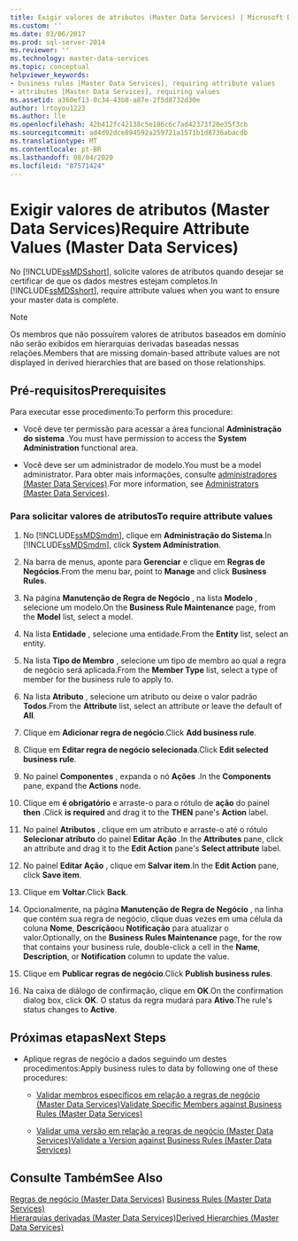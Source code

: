 ```yaml
---
title: Exigir valores de atributos (Master Data Services) | Microsoft Docs
ms.custom: ''
ms.date: 03/06/2017
ms.prod: sql-server-2014
ms.reviewer: ''
ms.technology: master-data-services
ms.topic: conceptual
helpviewer_keywords:
- business rules [Master Data Services], requiring attribute values
- attributes [Master Data Services], requiring values
ms.assetid: a360ef13-0c34-43b8-a87e-2f5d8732d30e
author: lrtoyou1223
ms.author: lle
ms.openlocfilehash: 42b412fc42138c5e186c6c7ad42373f20e35f3cb
ms.sourcegitcommit: ad4d92dce894592a259721a1571b1d8736abacdb
ms.translationtype: MT
ms.contentlocale: pt-BR
ms.lasthandoff: 08/04/2020
ms.locfileid: "87571424"
---
```

# <a name="require-attribute-values-master-data-services"></a><span data-ttu-id="513ad-102">Exigir valores de atributos (Master Data Services)</span><span class="sxs-lookup"><span data-stu-id="513ad-102">Require Attribute Values (Master Data Services)</span></span>
  <span data-ttu-id="513ad-103">No [!INCLUDE[ssMDSshort](../includes/ssmdsshort-md.md)], solicite valores de atributos quando desejar se certificar de que os dados mestres estejam completos.</span><span class="sxs-lookup"><span data-stu-id="513ad-103">In [!INCLUDE[ssMDSshort](../includes/ssmdsshort-md.md)], require attribute values when you want to ensure your master data is complete.</span></span>  
  
> [!NOTE]  
>  <span data-ttu-id="513ad-104">Os membros que não possuírem valores de atributos baseados em domínio não serão exibidos em hierarquias derivadas baseadas nessas relações.</span><span class="sxs-lookup"><span data-stu-id="513ad-104">Members that are missing domain-based attribute values are not displayed in derived hierarchies that are based on those relationships.</span></span>  
  
## <a name="prerequisites"></a><span data-ttu-id="513ad-105">Pré-requisitos</span><span class="sxs-lookup"><span data-stu-id="513ad-105">Prerequisites</span></span>  
 <span data-ttu-id="513ad-106">Para executar esse procedimento:</span><span class="sxs-lookup"><span data-stu-id="513ad-106">To perform this procedure:</span></span>  
  
-   <span data-ttu-id="513ad-107">Você deve ter permissão para acessar a área funcional **Administração do sistema** .</span><span class="sxs-lookup"><span data-stu-id="513ad-107">You must have permission to access the **System Administration** functional area.</span></span>  
  
-   <span data-ttu-id="513ad-108">Você deve ser um administrador de modelo.</span><span class="sxs-lookup"><span data-stu-id="513ad-108">You must be a model administrator.</span></span> <span data-ttu-id="513ad-109">Para obter mais informações, consulte [administradores &#40;Master Data Services&#41;](administrators-master-data-services.md).</span><span class="sxs-lookup"><span data-stu-id="513ad-109">For more information, see [Administrators &#40;Master Data Services&#41;](administrators-master-data-services.md).</span></span>  
  
### <a name="to-require-attribute-values"></a><span data-ttu-id="513ad-110">Para solicitar valores de atributos</span><span class="sxs-lookup"><span data-stu-id="513ad-110">To require attribute values</span></span>  
  
1.  <span data-ttu-id="513ad-111">No [!INCLUDE[ssMDSmdm](../includes/ssmdsmdm-md.md)], clique em **Administração do Sistema**.</span><span class="sxs-lookup"><span data-stu-id="513ad-111">In [!INCLUDE[ssMDSmdm](../includes/ssmdsmdm-md.md)], click **System Administration**.</span></span>  
  
2.  <span data-ttu-id="513ad-112">Na barra de menus, aponte para **Gerenciar** e clique em **Regras de Negócios**.</span><span class="sxs-lookup"><span data-stu-id="513ad-112">From the menu bar, point to **Manage** and click **Business Rules**.</span></span>  
  
3.  <span data-ttu-id="513ad-113">Na página **Manutenção de Regra de Negócio** , na lista **Modelo** , selecione um modelo.</span><span class="sxs-lookup"><span data-stu-id="513ad-113">On the **Business Rule Maintenance** page, from the **Model** list, select a model.</span></span>  
  
4.  <span data-ttu-id="513ad-114">Na lista **Entidade** , selecione uma entidade.</span><span class="sxs-lookup"><span data-stu-id="513ad-114">From the **Entity** list, select an entity.</span></span>  
  
5.  <span data-ttu-id="513ad-115">Na lista **Tipo de Membro** , selecione um tipo de membro ao qual a regra de negócio será aplicada.</span><span class="sxs-lookup"><span data-stu-id="513ad-115">From the **Member Type** list, select a type of member for the business rule to apply to.</span></span>  
  
6.  <span data-ttu-id="513ad-116">Na lista **Atributo** , selecione um atributo ou deixe o valor padrão **Todos**.</span><span class="sxs-lookup"><span data-stu-id="513ad-116">From the **Attribute** list, select an attribute or leave the default of **All**.</span></span>  
  
7.  <span data-ttu-id="513ad-117">Clique em **Adicionar regra de negócio**.</span><span class="sxs-lookup"><span data-stu-id="513ad-117">Click **Add business rule**.</span></span>  
  
8.  <span data-ttu-id="513ad-118">Clique em **Editar regra de negócio selecionada**.</span><span class="sxs-lookup"><span data-stu-id="513ad-118">Click **Edit selected business rule**.</span></span>  
  
9. <span data-ttu-id="513ad-119">No painel **Componentes** , expanda o nó **Ações** .</span><span class="sxs-lookup"><span data-stu-id="513ad-119">In the **Components** pane, expand the **Actions** node.</span></span>  
  
10. <span data-ttu-id="513ad-120">Clique em **é obrigatório** e arraste-o para o rótulo de **ação** do painel **then** .</span><span class="sxs-lookup"><span data-stu-id="513ad-120">Click **is required** and drag it to the **THEN** pane's **Action** label.</span></span>  
  
11. <span data-ttu-id="513ad-121">No painel **Atributos** , clique em um atributo e arraste-o até o rótulo **Selecionar atributo** do painel **Editar Ação** .</span><span class="sxs-lookup"><span data-stu-id="513ad-121">In the **Attributes** pane, click an attribute and drag it to the **Edit Action** pane's **Select attribute** label.</span></span>  
  
12. <span data-ttu-id="513ad-122">No painel **Editar Ação** , clique em **Salvar item**.</span><span class="sxs-lookup"><span data-stu-id="513ad-122">In the **Edit Action** pane, click **Save item**.</span></span>  
  
13. <span data-ttu-id="513ad-123">Clique em **Voltar**.</span><span class="sxs-lookup"><span data-stu-id="513ad-123">Click **Back**.</span></span>  
  
14. <span data-ttu-id="513ad-124">Opcionalmente, na página **Manutenção de Regra de Negócio** , na linha que contém sua regra de negócio, clique duas vezes em uma célula da coluna **Nome**, **Descrição**ou **Notificação** para atualizar o valor.</span><span class="sxs-lookup"><span data-stu-id="513ad-124">Optionally, on the **Business Rules Maintenance** page, for the row that contains your business rule, double-click a cell in the **Name**, **Description**, or **Notification** column to update the value.</span></span>  
  
15. <span data-ttu-id="513ad-125">Clique em **Publicar regras de negócio**.</span><span class="sxs-lookup"><span data-stu-id="513ad-125">Click **Publish business rules**.</span></span>  
  
16. <span data-ttu-id="513ad-126">Na caixa de diálogo de confirmação, clique em **OK**.</span><span class="sxs-lookup"><span data-stu-id="513ad-126">On the confirmation dialog box, click **OK**.</span></span> <span data-ttu-id="513ad-127">O status da regra mudará para **Ativo**.</span><span class="sxs-lookup"><span data-stu-id="513ad-127">The rule's status changes to **Active**.</span></span>  
  
## <a name="next-steps"></a><span data-ttu-id="513ad-128">Próximas etapas</span><span class="sxs-lookup"><span data-stu-id="513ad-128">Next Steps</span></span>  
  
-   <span data-ttu-id="513ad-129">Aplique regras de negócio a dados seguindo um destes procedimentos:</span><span class="sxs-lookup"><span data-stu-id="513ad-129">Apply business rules to data by following one of these procedures:</span></span>  
  
    -   [<span data-ttu-id="513ad-130">Validar membros específicos em relação a regras de negócio &#40;Master Data Services&#41;</span><span class="sxs-lookup"><span data-stu-id="513ad-130">Validate Specific Members against Business Rules &#40;Master Data Services&#41;</span></span>](../../2014/master-data-services/validate-specific-members-against-business-rules-master-data-services.md)  
  
    -   [<span data-ttu-id="513ad-131">Validar uma versão em relação a regras de negócio &#40;Master Data Services&#41;</span><span class="sxs-lookup"><span data-stu-id="513ad-131">Validate a Version against Business Rules &#40;Master Data Services&#41;</span></span>](../../2014/master-data-services/validate-a-version-against-business-rules-master-data-services.md)  
  
## <a name="see-also"></a><span data-ttu-id="513ad-132">Consulte Também</span><span class="sxs-lookup"><span data-stu-id="513ad-132">See Also</span></span>  
 <span data-ttu-id="513ad-133">[Regras de negócio &#40;Master Data Services&#41;](../../2014/master-data-services/business-rules-master-data-services.md) </span><span class="sxs-lookup"><span data-stu-id="513ad-133">[Business Rules &#40;Master Data Services&#41;](../../2014/master-data-services/business-rules-master-data-services.md) </span></span>  
 [<span data-ttu-id="513ad-134">Hierarquias derivadas &#40;Master Data Services&#41;</span><span class="sxs-lookup"><span data-stu-id="513ad-134">Derived Hierarchies &#40;Master Data Services&#41;</span></span>](../../2014/master-data-services/derived-hierarchies-master-data-services.md)  
  
  
